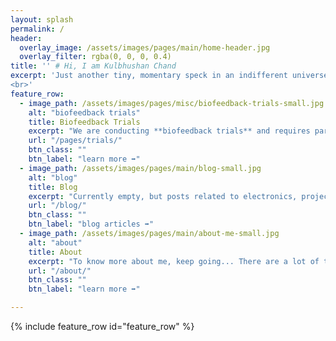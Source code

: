 ```yaml
---
layout: splash
permalink: /
header:
  overlay_image: /assets/images/pages/main/home-header.jpg
  overlay_filter: rgba(0, 0, 0, 0.4)
title: '' # Hi, I am Kulbhushan Chand
excerpt: 'Just another tiny, momentary speck in an indifferent universe.
<br>'
feature_row:
  - image_path: /assets/images/pages/misc/biofeedback-trials-small.jpg
    alt: "biofeedback trials"
    title: Biofeedback Trials
    excerpt: "We are conducting **biofeedback trials** and requires participation of anyone from NIT Jalandhar. ***know more...***"
    url: "/pages/trials/"
    btn_class: ""
    btn_label: "learn more ➡"
  - image_path: /assets/images/pages/main/blog-small.jpg
    alt: "blog"
    title: Blog
    excerpt: "Currently empty, but posts related to electronics, projects and my personal learning experience are on the way."
    url: "/blog/"
    btn_class: ""
    btn_label: "blog articles ➡"
  - image_path: /assets/images/pages/main/about-me-small.jpg
    alt: "about"
    title: About
    excerpt: "To know more about me, keep going... There are a lot of topics from different fields, we can discuss about or collaborate on projects." 
    url: "/about/"
    btn_class: ""
    btn_label: "learn more ➡"

---
```


{% include feature_row id="feature_row" %}



